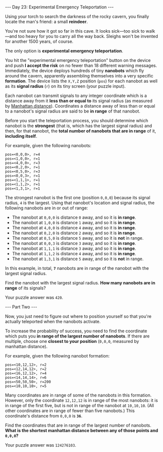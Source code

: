 --- Day 23: Experimental Emergency Teleportation ---

Using your torch to search the darkness of the rocky cavern, you finally locate
the man's friend: a small **reindeer**.

You're not sure how it got so far in this cave. It looks sick&mdash;too sick to
walk&mdash;and too heavy for you to carry all the way back. Sleighs won't be
invented for another 1500 years, of course.

The only option is **experimental emergency teleportation**.

You hit the "experimental emergency teleportation" button on the device and
push **I accept the risk** on no fewer than 18 different warning messages.
Immediately, the device deploys hundreds of tiny **nanobots** which fly around
the cavern, apparently assembling themselves into a very specific
**formation**. The device lists the `X,Y,Z` position (`pos`) for each nanobot
as well as its **signal radius** (`r`) on its tiny screen (your puzzle input).

Each nanobot can transmit signals to any integer coordinate which is a distance
away from it **less than or equal to** its signal radius (as measured by
[Manhattan distance](https://en.wikipedia.org/wiki/Taxicab_geometry)).
Coordinates a distance away of less than or equal to a nanobot's signal radius
are said to be **in range** of that nanobot.

Before you start the teleportation process, you should determine which nanobot
is the **strongest** (that is, which has the largest signal radius) and then,
for that nanobot, the **total number of nanobots that are in range** of it,
**including itself**.

For example, given the following nanobots:

```
pos=<0,0,0>, r=4
pos=<1,0,0>, r=1
pos=<4,0,0>, r=3
pos=<0,2,0>, r=1
pos=<0,5,0>, r=3
pos=<0,0,3>, r=1
pos=<1,1,1>, r=1
pos=<1,1,2>, r=1
pos=<1,3,1>, r=1
```

The strongest nanobot is the first one (position `0,0,0`) because its signal
radius, `4` is the largest. Using that nanobot's location and signal radius,
the following nanobots are in or out of range:

- The nanobot at `0,0,0` is distance `0` away, and so it is **in range**.
- The nanobot at `1,0,0` is distance `1` away, and so it is **in range**.
- The nanobot at `4,0,0` is distance `4` away, and so it is **in range**.
- The nanobot at `0,2,0` is distance `2` away, and so it is **in range**.
- The nanobot at `0,5,0` is distance `5` away, and so it is **not** in range.
- The nanobot at `0,0,3` is distance `3` away, and so it is **in range**.
- The nanobot at `1,1,1` is distance `3` away, and so it is **in range**.
- The nanobot at `1,1,2` is distance `4` away, and so it is **in range**.
- The nanobot at `1,3,1` is distance `5` away, and so it is **not** in range.

In this example, in total, **`7`** nanobots are in range of the nanobot with
the largest signal radius.

Find the nanobot with the largest signal radius. **How many nanobots are in
range** of its signals?

Your puzzle answer was `420`.

--- Part Two ---

Now, you just need to figure out where to position yourself so that you're
actually teleported when the nanobots activate.

To increase the probability of success, you need to find the coordinate which
puts you **in range of the largest number of nanobots**. If there are multiple,
choose one **closest to your position** (`0,0,0`, measured by manhattan
distance).

For example, given the following nanobot formation:

```
pos=<10,12,12>, r=2
pos=<12,14,12>, r=2
pos=<16,12,12>, r=4
pos=<14,14,14>, r=6
pos=<50,50,50>, r=200
pos=<10,10,10>, r=5
```

Many coordinates are in range of some of the nanobots in this formation.
However, only the coordinate `12,12,12` is in range of the most nanobots: it is
in range of the first five, but is not in range of the nanobot at `10,10,10`.
(All other coordinates are in range of fewer than five nanobots.) This
coordinate's distance from `0,0,0` is **`36`**.

Find the coordinates that are in range of the largest number of nanobots.
**What is the shortest manhattan distance between any of those points and
`0,0,0`?**

Your puzzle answer was `124276103`.
